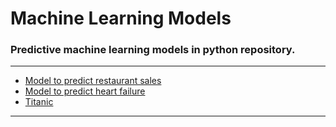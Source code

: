 # Machine Learning Models

### Predictive machine learning models in python repository.
---
<!-- MODELS-LIST:START -->

* [Model to predict restaurant sales](https://github.com/Henrique-Gaspar/Modelos_Machine_Learning_Python/blob/main/ETL_Restaurants.ipynb)
* [Model to predict heart failure](https://github.com/Henrique-Gaspar/Modelos_Machine_Learning_Python/blob/main/falha_cardiaca_modelo.ipynb)
* [Titanic](https://github.com/Henrique-Gaspar/Modelos_Machine_Learning_Python/blob/main/titanic-%20random%20forest.ipynb)

<!-- MODELS-LIST:END -->
---
